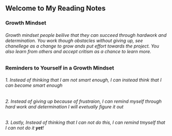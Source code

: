 ## Welcome to My Reading Notes 
### **Growth Mindset**
###### Growth mindset people beilive that they can succeed through hardwork and determination. You work though obstacles without giving up, see chanellege as a change to grow ands put effort towards the project. You also learn from others and accept critism as a chance to learn more. 
### **Reminders to Yourself in a Growth Mindset**
###### 1. Instead of thinking that I am not smart enough, I can instead think that I can become smart enough
###### 2. Instead of giving up because of frustraion, I can remind myself through hard work and determination I will evetually figure it out
###### 3. Lastly, Instead of thinking that I can not do this, I can remind tmyself that I can not do it **yet**!
